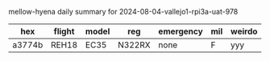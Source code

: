 mellow-hyena daily summary for 2024-08-04-vallejo1-rpi3a-uat-978

|hex|flight|model|reg|emergency|mil|weirdo|
|--|--|--|--|--|--|--|
|a3774b|REH18|EC35|N322RX|none|F|yyy|
